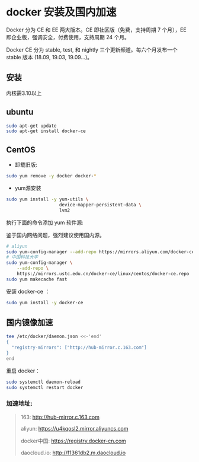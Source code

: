 # docker 安装及国内加速

Docker 分为 CE 和 EE 两大版本。CE 即社区版（免费，支持周期 7 个月），EE 即企业版，强调安全，付费使用，支持周期 24 个月。

Docker CE 分为 stable, test, 和 nightly 三个更新频道。每六个月发布一个 stable 版本 (18.09, 19.03, 19.09...)。

## 安装
内核需3.10以上

## ubuntu

```bash
sudo apt-get update
sudo apt-get install docker-ce
```

## CentOS

- 卸载旧版:

```bash
sudo yum remove -y docker docker-*
```

- yum源安装

```bash
sudo yum install -y yum-utils \
                    device-mapper-persistent-data \
                    lvm2
```

执行下面的命令添加 yum 软件源:

鉴于国内网络问题，强烈建议使用国内源。

```bash
# aliyun
sudo yum-config-manager --add-repo https://mirrors.aliyun.com/docker-ce/linux/centos/docker-ce.repo
# 中国科技大学
sudo yum-config-manager \
    --add-repo \
    https://mirrors.ustc.edu.cn/docker-ce/linux/centos/docker-ce.repo
sudo yum makecache fast
```

安装 docker-ce ：

```bash
sudo yum install -y docker-ce
```

## 国内镜像加速

```bash
tee /etc/docker/daemon.json <<-'end'
{
  "registry-mirrors": ["http://hub-mirror.c.163.com"]
}
end
```

重启 docker：

```bash
sudo systemctl daemon-reload
sudo systemctl restart docker
```

### 加速地址:

> 163:
> http://hub-mirror.c.163.com
>
> aliyun:
> https://u4kqosl2.mirror.aliyuncs.com
>
> docker中国:
> https://registry.docker-cn.com
>
> daocloud.io:
> http://f1361db2.m.daocloud.io
